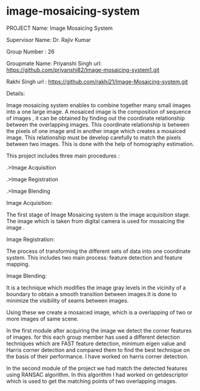 # image-mosaicing-system
PROJECT Name: Image Mosaicing System

Supervisor Name: Dr. Rajiv Kumar

Group Number : 26

Groupmate Name: 
Priyanshi Singh url: https://github.com/priyanshi82/Image-mosaicing-system1.git

Rakhi Singh url : https://github.com/rakhi21/Image-Mosaicing-system.git

Details:

Image mosaicing system  enables to combine together many small images into a one large image. A mosaiced image is the composition of sequence of images , it can be obtained by finding out the coordinate relationship between the overlapping images. This coordinate relationship is between the pixels of one image and in another image which creates a mosaiced image. This relationship must be develop carefully to match the pixels between two images. This is done with the help of homography estimation. 

This project includes three main procedures :

.>Image Acquisition

.>Image Registration

.>Image Blending

Image Acquisition:

The first stage of Image Mosaicing system is the image acquisition stage. The image which is taken from  digital camera is used for mosaicing the image .

Image Registration:

The process of transforming the different sets of data into one coordinate system. This includes two main process: feature detection and feature mapping.

Image Blending:

It is a technique which modifies the image gray levels in the vicinity of a boundary to obtain a smooth transition between images.It is done to minimize the visibility of seams between images.

Using these we create a mosaiced image, which is a overlapping of two or more images of same scene.

In the first module after acquiring the image we detect the corner features of images. for this each group member has used a different detection techniques which are FAST feature detection, minimum eigen value and Harris corner detection and compared them to find the best technique on the basis of their performance.  I have worked  on harris corner detection. 

In the second module of the project we had match the detected features using RANSAC algorithm. In this algorithm I had worked on getdescriptor which is used to get the matching points of two overlapping images.

